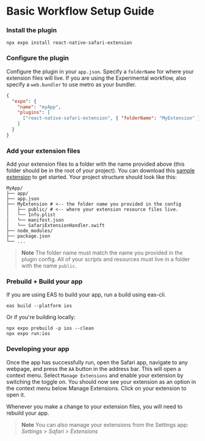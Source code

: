 # Basic Workflow Setup Guide


### Install the plugin

```console
npx expo install react-native-safari-extension
```

### Configure the plugin

Configure the plugin in your `app.json`. Specify a `folderName` for where your extension files will live. If you are using the Experimental workflow, also specify a `web.bundler` to use metro as your bundler.

```json
{
  "expo": {
    "name": "myApp",
    "plugins": [
      ["react-native-safari-extension", { "folderName": "MyExtension" }]
    ]
  }
}
```

### Add your extension files

Add your extension files to a folder with the name provided above (this folder should be in the root of your project). You can download this [sample extension](./MyExtension.zip) to get started. Your project structure should look like this:

```console
MyApp/
├── app/
├── app.json
├── MyExtension # <-- the folder name you provided in the config
│   ├── public/ # <-- where your extension resource files live.
│   └── Info.plist
|   └── manifest.json
│   └── SafariExtensionHandler.swift
├── node_modules/
├── package.json
└── ...
```

> **Note** The folder name must match the name you provided in the plugin config. All of your scripts and resources must live in a folder with the name `public`.

### Prebuild + Build your app

If you are using EAS to build your app, run a build using eas-cli.

```console
eas build --platform ios
```

Or if you're building locally:

```console
npx expo prebuild -p ios --clean
npx expo run:ios
```

### Developing your app

Once the app has successfully run, open the Safari app, navigate to any webpage, and press the `AA` button in the address bar. This will open a context menu. Select `Manage Extensions` and enable your extension by switching the toggle on. You should now see your extension as an option in the context menu below Manage Extensions. Click on your extension to open it.

Whenever you make a change to your extension files, you will need to rebuild your app.

> **Note** You can also manage your extensions from the Settings app: _Settings > Safari > Extensions_


